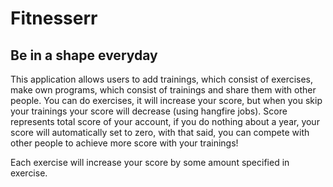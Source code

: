 # Fitnesserr
## Be in a shape everyday

This application allows users to add trainings, which consist of exercises, make own programs, which consist of trainings and share them with other people.
You can do exercises, it will increase your score, but when you skip your trainings your score will decrease (using hangfire jobs). Score represents total score of your account, if you do nothing about a year, your score will automatically set to zero, with that said, you can compete with other people to achieve more score with your trainings!

Each exercise will increase your score by some amount specified in exercise.
